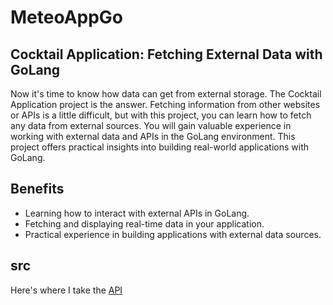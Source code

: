 # MeteoAppGo
## Cocktail Application: Fetching External Data with GoLang
Now it's time to know how data can get from external storage. The Cocktail Application project is the answer. Fetching information from other websites or APIs is a little difficult, but with this project, you can learn how to fetch any data from external sources. You will gain valuable experience in working with external data and APIs in the GoLang environment. This project offers practical insights into building real-world applications with GoLang.

## Benefits
<ul>
  <li>Learning how to interact with external APIs in GoLang.</li>
  <li>Fetching and displaying real-time data in your application.</li>
  <li>Practical experience in building applications with external data sources.</li>
</ul>

## src
Here's where I take the 
<a href="https://www.thecocktaildb.com/api.php" target="_blank">API</a>
